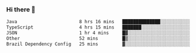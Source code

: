 ### Hi there 👋

<!--START_SECTION:waka-->

```txt
Java                       8 hrs 16 mins   ██████████████░░░░░░░░░░░   55.52 %
TypeScript                 4 hrs 15 mins   ███████░░░░░░░░░░░░░░░░░░   28.52 %
JSON                       1 hr 4 mins     █▓░░░░░░░░░░░░░░░░░░░░░░░   07.18 %
Other                      52 mins         █▒░░░░░░░░░░░░░░░░░░░░░░░   05.85 %
Brazil Dependency Config   25 mins         ▓░░░░░░░░░░░░░░░░░░░░░░░░   02.90 %
```

<!--END_SECTION:waka-->

<!--
**jerry-shao/jerry-shao** is a ✨ _special_ ✨ repository because its `README.md` (this file) appears on your GitHub profile.

Here are some ideas to get you started:

- 🔭 I’m currently working on ...
- 🌱 I’m currently learning ...
- 👯 I’m looking to collaborate on ...
- 🤔 I’m looking for help with ...
- 💬 Ask me about ...
- 📫 How to reach me: ...
- 😄 Pronouns: ...
- ⚡ Fun fact: ...
-->
